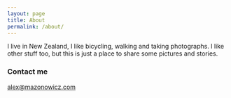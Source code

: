 ```yaml
---
layout: page
title: About
permalink: /about/
---
```


I live in New Zealand, I like bicycling, walking and taking photographs. I like other stuff too, but this is just a place to share some pictures and stories.

### Contact me

[alex@mazonowicz.com](mailto:alex@mazonowicz.com)
